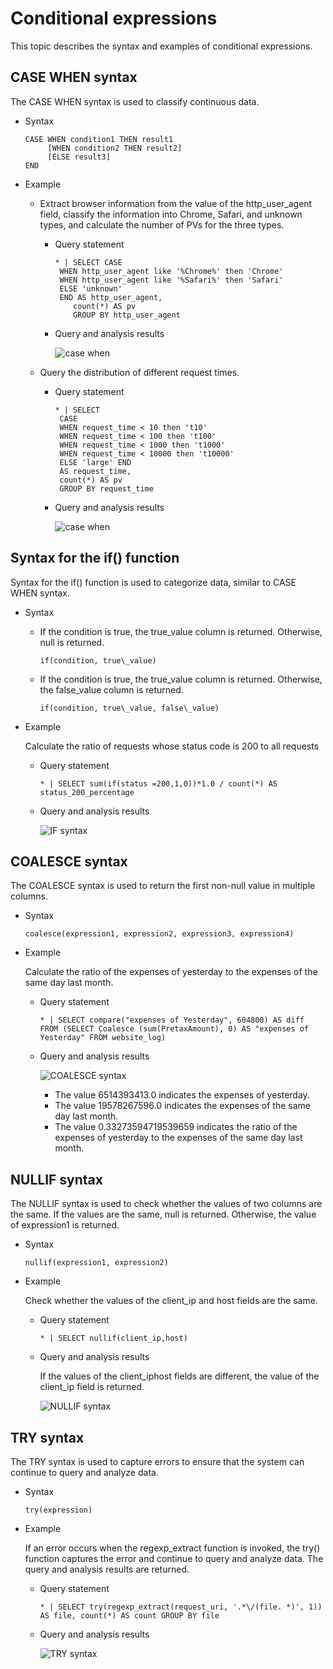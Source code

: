 # Conditional expressions

This topic describes the syntax and examples of conditional expressions.

## CASE WHEN syntax

The CASE WHEN syntax is used to classify continuous data.

-   Syntax

    ```
    CASE WHEN condition1 THEN result1
         [WHEN condition2 THEN result2]
         [ELSE result3]
    END
    ```

-   Example
    -   Extract browser information from the value of the http\_user\_agent field, classify the information into Chrome, Safari, and unknown types, and calculate the number of PVs for the three types.
        -   Query statement

            ```
            * | SELECT CASE
             WHEN http_user_agent like '%Chrome%' then 'Chrome'
             WHEN http_user_agent like '%Safari%' then 'Safari'
             ELSE 'unknown' 
             END AS http_user_agent,
                count(*) AS pv
                GROUP BY http_user_agent
            ```

        -   Query and analysis results

            ![case when](https://static-aliyun-doc.oss-accelerate.aliyuncs.com/assets/img/en-US/4341466161/p242703.png)

    -   Query the distribution of different request times.
        -   Query statement

            ```
            * | SELECT 
             CASE
             WHEN request_time < 10 then 't10'
             WHEN request_time < 100 then 't100'
             WHEN request_time < 1000 then 't1000'
             WHEN request_time < 10000 then 't10000'
             ELSE 'large' END
             AS request_time,
             count(*) AS pv
             GROUP BY request_time
            ```

        -   Query and analysis results

            ![case when](https://static-aliyun-doc.oss-accelerate.aliyuncs.com/assets/img/en-US/4341466161/p242719.png)


## Syntax for the if\(\) function

Syntax for the if\(\) function is used to categorize data, similar to CASE WHEN syntax.

-   Syntax
    -   If the condition is true, the true\_value column is returned. Otherwise, null is returned.

        ```
        if(condition, true\_value)
        ```

    -   If the condition is true, the true\_value column is returned. Otherwise, the false\_value column is returned.

        ```
        if(condition, true\_value, false\_value)
        ```

-   Example

    Calculate the ratio of requests whose status code is 200 to all requests

    -   Query statement

        ```
        * | SELECT sum(if(status =200,1,0))*1.0 / count(*) AS status_200_percentage
        ```

    -   Query and analysis results

        ![IF syntax](https://static-aliyun-doc.oss-accelerate.aliyuncs.com/assets/img/en-US/4341466161/p242733.png)


## COALESCE syntax

The COALESCE syntax is used to return the first non-null value in multiple columns.

-   Syntax

    ```
    coalesce(expression1, expression2, expression3, expression4)
    ```

-   Example

    Calculate the ratio of the expenses of yesterday to the expenses of the same day last month.

    -   Query statement

        ```
        * | SELECT compare("expenses of Yesterday", 604800) AS diff FROM (SELECT Coalesce (sum(PretaxAmount), 0) AS "expenses of Yesterday" FROM website_log)
        ```

    -   Query and analysis results

        ![COALESCE syntax](https://static-aliyun-doc.oss-accelerate.aliyuncs.com/assets/img/en-US/4341466161/p242738.png)

        -   The value 6514393413.0 indicates the expenses of yesterday.
        -   The value 19578267596.0 indicates the expenses of the same day last month.
        -   The value 0.33273594719539659 indicates the ratio of the expenses of yesterday to the expenses of the same day last month.

## NULLIF syntax

The NULLIF syntax is used to check whether the values of two columns are the same. If the values are the same, null is returned. Otherwise, the value of expression1 is returned.

-   Syntax

    ```
    nullif(expression1, expression2)
    ```

-   Example

    Check whether the values of the client\_ip and host fields are the same.

    -   Query statement

        ```
        * | SELECT nullif(client_ip,host)
        ```

    -   Query and analysis results

        If the values of the client\_iphost fields are different, the value of the client\_ip field is returned.

        ![NULLIF syntax](https://static-aliyun-doc.oss-accelerate.aliyuncs.com/assets/img/en-US/4341466161/p242741.png)


## TRY syntax

The TRY syntax is used to capture errors to ensure that the system can continue to query and analyze data.

-   Syntax

    ```
    try(expression)
    ```

-   Example

    If an error occurs when the regexp\_extract function is invoked, the try\(\) function captures the error and continue to query and analyze data. The query and analysis results are returned.

    -   Query statement

        ```
        * | SELECT try(regexp_extract(request_uri, '.*\/(file. *)', 1)) AS file, count(*) AS count GROUP BY file
        ```

    -   Query and analysis results

        ![TRY syntax](https://static-aliyun-doc.oss-accelerate.aliyuncs.com/assets/img/en-US/4341466161/p247464.png)



